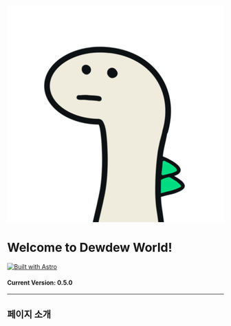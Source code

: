 ![Dewdew](./.github/assets/dewdew_world.png)

# Welcome to Dewdew World!

[![Built with Astro](https://astro.badg.es/v2/built-with-astro/medium.svg)](https://astro.build)

#### Current Version: 0.5.0

---

## 페이지 소개
